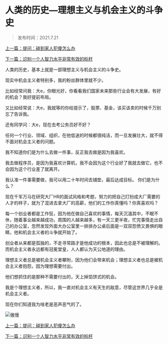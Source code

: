 # 人类的历史—理想主义与机会主义的斗争史

>发布时间：2021.7.21

[上一篇：提问：碰到家人犯傻怎么办](/social/article60)

[下一篇：识别一个人智力水平非常有效的标杆](/social/article62)

人类的历史，基本上就是一部理想主义与机会主义的斗争史。 

现实中机会主义者特别多，我的粉丝群体里就不少。 

比如经常问我：大e，你眼光好，你看看我们国家未来那些行业会有大发展，有好的机会？我好提前布局。 

又比如经常说：大e，我就等的你给提示了，股票、基金，该买该卖的时候千万别忘了告诉我。

还有同学问：大e，现在去考公务员好不好？ 

任何一个行业、领域、组织，在他低迷的时候都很纯洁，而一旦发展壮大，就不得不面对机会主义者的问题。 

我不知道你们是为什么去做一件事，反正我去做是因为我喜欢。

我去做程序员，是因为我喜欢计算机，我不会因为这个行业好了我就去做它，也不会因为这个行业差了就离开。

我认准一件事需要做，我可以用二十年时间去铺垫，最后达成目标。 你们是为什么？ 

现在千军万马在研究大厂HR的面试风格和考题，努力的把自己打扮成大厂需要的人才的样子，就为了混进去拿大厂的高薪，他们的工作你真懂吗？你真喜欢吗？

每一个创业者都是工作狂，因为他在做自己喜欢的事情，每天沉湎其中，不眠不休，随着事业越来越成功，周围的人越来越多，有一天三更半夜，忙完事情走出自己的办公室，忽然发现外面大办公室里一排排办公桌后面是一双双怨愤又畏惧的眼睛，他和机会主义者的斗争就开始了。 

创业者从来都是孤独的，不走寻常路才是他成功的根本，因此也总是不被理解的。而机会主义者永远都有冠冕堂皇，人人都认为天公地道的理由。 

理想主义者总是被机会主义者攀附，因为他们会带来机会；理想主义者也总是被机会主义者抱怨，因为理想需要付出。

他们想抓住的是那种不需要付出的，天上掉馅饼式的机会。 

我是个理想主义者，所以，我一直对机会主义有天生的敌意，尽管这世界几乎全是机会主义者。

现在你们知道我为啥老是恶声恶气的了。 

![傲慢](https://wx.zsxq.com/dweb2/assets/images/emoji/expression_24.png)

[上一篇：提问：碰到家人犯傻怎么办](/social/article60)

[下一篇：识别一个人智力水平非常有效的标杆](/social/article62)



